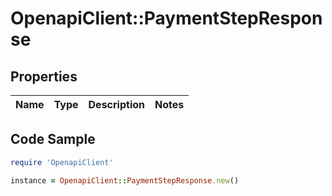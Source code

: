 # OpenapiClient::PaymentStepResponse

## Properties

Name | Type | Description | Notes
------------ | ------------- | ------------- | -------------

## Code Sample

```ruby
require 'OpenapiClient'

instance = OpenapiClient::PaymentStepResponse.new()
```


